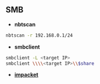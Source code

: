 ## SMB

- **nbtscan**

```bash
nbtscan -r 192.168.0.1/24
```

- **smbclient** 

```bash
smbclient -L <target IP>
smbclient \\\\<target IP>\\$share
```

- [**impacket**](https://github.com/SecureAuthCorp/impacket)

